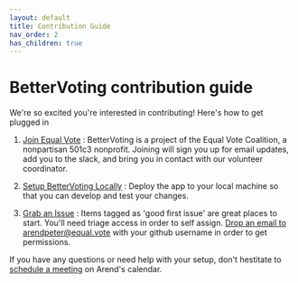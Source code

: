 ```yaml
---
layout: default
title: Contribution Guide
nav_order: 2
has_children: true
---
```


# BetterVoting contribution guide

We're so excited you're interested in contributing! Here's how to get plugged in

1. [Join Equal Vote](https://equal.vote/join) : BetterVoting is a project of the Equal Vote Coalition, a nonpartisan 501c3 nonprofit. Joining will sign you up for email updates, add you to the slack, and bring you in contact with our volunteer coordinator. 

1. [Setup BetterVoting Locally](contributions/1_local_setup.html) : Deploy the app to your local machine so that you can develop and test your changes.

1. [Grab an Issue](https://github.com/Equal-Vote/star-server/issues) : Items tagged as 'good first issue' are great places to start. You'll need triage access in order to self assign. [Drop an email to arendpeter@equal.vote](mailto:arendpeter@equal.vote?subject=Triage%20Permissions%20Request&body=Hi%20there!%20Please%20add%20triage%20permissions%20for%20INSERT_GITHUB_USER_NAME.) with your github username in order to get permissions.

If you have any questions or need help with your setup, don't hestitate to [schedule a meeting](https://starvoting.org/meeting) on Arend's calendar.